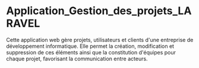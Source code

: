 # Application_Gestion_des_projets_LARAVEL
Cette application web gère projets, utilisateurs et clients d'une entreprise de développement informatique. Elle permet la création, modification et suppression de ces éléments ainsi que la constitution d'équipes pour chaque projet, favorisant la communication entre acteurs.
